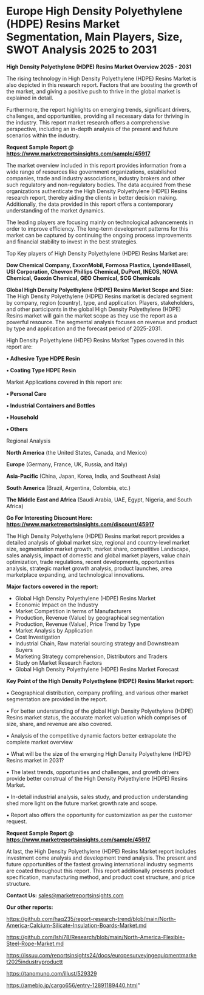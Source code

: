 # Europe High Density Polyethylene (HDPE) Resins Market Segmentation, Main Players, Size, SWOT Analysis 2025 to 2031

<Strong> High Density Polyethylene (HDPE) Resins Market Overview 2025 - 2031</strong>

The rising technology in High Density Polyethylene (HDPE) Resins Market is also depicted in this research report. Factors that are boosting the growth of the market, and giving a positive push to thrive in the global market is explained in detail.

Furthermore, the report highlights on emerging trends, significant drivers, challenges, and opportunities, providing all necessary data for thriving in the industry. This report market research offers a comprehensive perspective, including an in-depth analysis of the present and future scenarios within the industry.

<strong>Request Sample Report @ <a href=https://www.marketreportsinsights.com/sample/45917>https://www.marketreportsinsights.com/sample/45917</a></strong>

The market overview included in this report provides information from a wide range of resources like government organizations, established companies, trade and industry associations, industry brokers and other such regulatory and non-regulatory bodies. The data acquired from these organizations authenticate the High Density Polyethylene (HDPE) Resins research report, thereby aiding the clients in better decision making. Additionally, the data provided in this report offers a contemporary understanding of the market dynamics.

The leading players are focusing mainly on technological advancements in order to improve efficiency. The long-term development patterns for this market can be captured by continuing the ongoing process improvements and financial stability to invest in the best strategies.

Top Key players of High Density Polyethylene (HDPE) Resins Market are:

<strong>Dow Chemical Company, ExxonMobil, Formosa Plastics, LyondellBasell, USI Corporation, Chevron Phillips Chemical, DuPont, INEOS, NOVA Chemical, Gaoxin Chemical, GEO Chemical, SCG Chemicals</strong>

<strong><b>Global High Density Polyethylene (HDPE) Resins Market Scope and Size:</b></strong>
The High Density Polyethylene (HDPE) Resins market is declared segment by company, region (country), type, and application. Players, stakeholders, and other participants in the global High Density Polyethylene (HDPE) Resins market will gain the market scope as they use the report as a powerful resource. The segmental analysis focuses on revenue and product by type and application and the forecast period of 2025-2031.

High Density Polyethylene (HDPE) Resins Market Types covered in this report are:

<strong>•  Adhesive Type HDPE Resin

•  Coating Type HDPE Resin</strong>

Market Applications covered in this report are:

<strong>•  Personal Care

•  Industrial Containers and Bottles

•  Household

•  Others</strong> 

Regional Analysis

<strong>North America</strong> (the United States, Canada, and Mexico)

<strong>Europe</strong> (Germany, France, UK, Russia, and Italy)

<strong>Asia-Pacific</strong> (China, Japan, Korea, India, and Southeast Asia)

<strong>South America</strong> (Brazil, Argentina, Colombia, etc.)

<strong>The Middle East and Africa</strong> (Saudi Arabia, UAE, Egypt, Nigeria, and South Africa)

<strong>Go For Interesting Discount Here: <a href=https://www.marketreportsinsights.com/discount/45917>https://www.marketreportsinsights.com/discount/45917</a></strong>

The High Density Polyethylene (HDPE) Resins market report provides a detailed analysis of global market size, regional and country-level market size, segmentation market growth, market share, competitive Landscape, sales analysis, impact of domestic and global market players, value chain optimization, trade regulations, recent developments, opportunities analysis, strategic market growth analysis, product launches, area marketplace expanding, and technological innovations.

<strong><b>Major factors covered in the report:</b></strong>
<ul>
  <li>Global High Density Polyethylene (HDPE) Resins Market </li>
  <li>Economic Impact on the Industry</li>
  <li>Market Competition in terms of Manufacturers</li>
  <li>Production, Revenue (Value) by geographical segmentation</li>
  <li>Production, Revenue (Value), Price Trend by Type</li>
  <li>Market Analysis by Application</li>
  <li>Cost Investigation</li>
  <li>Industrial Chain, Raw material sourcing strategy and Downstream Buyers</li>
  <li>Marketing Strategy comprehension, Distributors and Traders</li>
  <li>Study on Market Research Factors</li>
  <li>Global High Density Polyethylene (HDPE) Resins Market Forecast</li>
</ul>

<strong><b>Key Point of the High Density Polyethylene (HDPE) Resins Market report:</b></strong>

• Geographical distribution, company profiling, and various other market segmentation are provided in the report.

• For better understanding of the global High Density Polyethylene (HDPE) Resins market status, the accurate market valuation which comprises of size, share, and revenue are also covered.

• Analysis of the competitive dynamic factors better extrapolate the complete market overview

• What will be the size of the emerging High Density Polyethylene (HDPE) Resins market in 2031?

• The latest trends, opportunities and challenges, and growth drivers provide better construal of the High Density Polyethylene (HDPE) Resins Market.

• In-detail industrial analysis, sales study, and production understanding shed more light on the future market growth rate and scope.

• Report also offers the opportunity for customization as per the customer request.

<strong>Request Sample Report @ <a href=https://www.marketreportsinsights.com/sample/45917>https://www.marketreportsinsights.com/sample/45917</a></strong>

At last, the High Density Polyethylene (HDPE) Resins Market report includes investment come analysis and development trend analysis. The present and future opportunities of the fastest growing international industry segments are coated throughout this report. This report additionally presents product specification, manufacturing method, and product cost structure, and price structure.

<strong>Contact Us:</strong>
sales@marketreportsinsights.com

<strong>Our other reports:</strong>

<a href=https://github.com/haq235/report-research-trend/blob/main/North-America-Calcium-Silicate-Insulation-Boards-Market.md>https://github.com/haq235/report-research-trend/blob/main/North-America-Calcium-Silicate-Insulation-Boards-Market.md</a>

<a href=https://github.com/Ishi78/Research/blob/main/North-America-Flexible-Steel-Rope-Market.md>https://github.com/Ishi78/Research/blob/main/North-America-Flexible-Steel-Rope-Market.md</a>

<a href=https://issuu.com/reportsinsights24/docs/europesurveyingequipmentmarket2025industryproductt>https://issuu.com/reportsinsights24/docs/europesurveyingequipmentmarket2025industryproductt</a>

<a href=https://tanomuno.com/illust/529329>https://tanomuno.com/illust/529329</a>

<a href=https://ameblo.jp/cargo656/entry-12891189440.html>https://ameblo.jp/cargo656/entry-12891189440.html</a>"
